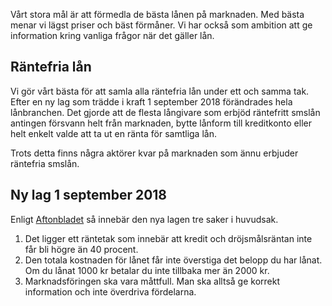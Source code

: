 Vårt stora mål är att förmedla de bästa lånen på marknaden. Med bästa menar vi lägst priser och bäst förmåner. Vi har också som ambition att ge information kring vanliga frågor när det gäller lån.

<h2>Räntefria lån</h2>

Vi gör vårt bästa för att samla alla räntefria lån under ett och samma tak. Efter en ny lag som trädde i kraft 1 september 2018 förändrades hela lånbranchen. Det gjorde att de flesta långivare som erbjöd räntefritt smslån antingen försvann helt från marknaden, bytte lånform till kreditkonto eller helt enkelt valde att ta ut en ränta för samtliga lån.

Trots detta finns några aktörer kvar på marknaden som ännu erbjuder räntefria smslån.

  <h2>Ny lag 1 september 2018</h2>

Enligt [Aftonbladet](https://www.aftonbladet.se/minekonomi/a/J1AXA7/stopp-for-svindyra-snabblanen) så innebär den nya lagen tre saker i huvudsak.

1. Det ligger ett räntetak som innebär att kredit och dröjsmålsräntan inte får bli högre än 40 procent.
2. Den totala kostnaden för lånet får inte överstiga det belopp du har lånat. Om du lånat 1000 kr betalar du inte tillbaka mer än 2000 kr.
3. Marknadsföringen ska vara måttfull. Man ska alltså ge korrekt information och inte överdriva fördelarna.